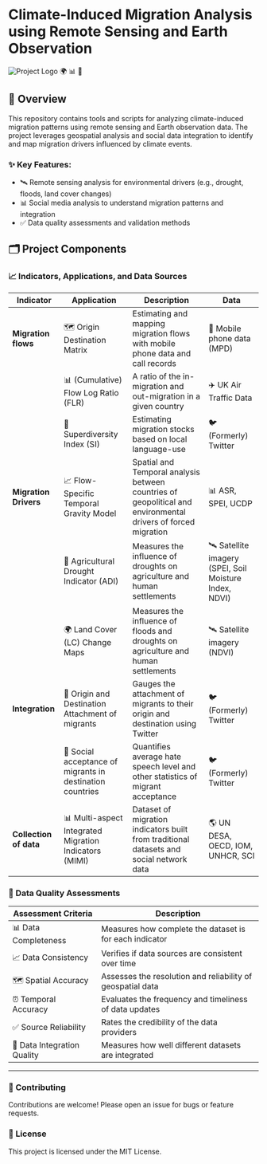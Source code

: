 # Climate-Induced Migration Analysis using Remote Sensing and Earth Observation

![Project Logo](logo.png) 🌍 📊 🌿

## 🚀 Overview
This repository contains tools and scripts for analyzing climate-induced migration patterns using remote sensing and Earth observation data. The project leverages geospatial analysis and social data integration to identify and map migration drivers influenced by climate events.

### ✨ Key Features:
- 🛰️ Remote sensing analysis for environmental drivers (e.g., drought, floods, land cover changes)
- 📊 Social media analysis to understand migration patterns and integration
- ✅ Data quality assessments and validation methods

## 🗂 Project Components

### 📈 Indicators, Applications, and Data Sources
| **Indicator**           | **Application**                                    | **Description**                                                                 | **Data**                                      |
|-----------------------|------------------------------------------------|---------------------------------------------------------------------------------|---------------------------------------------|
| **Migration flows**   | 🗺️ Origin Destination Matrix                          | Estimating and mapping migration flows with mobile phone data and call records  | 📱 Mobile phone data (MPD)                     |
|                       | 📊 (Cumulative) Flow Log Ratio (FLR)                 | A ratio of the in-migration and out-migration in a given country               | ✈️ UK Air Traffic Data                        |
|                       | 🧮 Superdiversity Index (SI)                         | Estimating migration stocks based on local language-use                        | 🐦 (Formerly) Twitter                        |
| **Migration Drivers** | 📈 Flow-Specific Temporal Gravity Model              | Spatial and Temporal analysis between countries of geopolitical and environmental drivers of forced migration | 📊 ASR, SPEI, UCDP                           |
|                       | 🌾 Agricultural Drought Indicator (ADI)              | Measures the influence of droughts on agriculture and human settlements        | 🛰️ Satellite imagery (SPEI, Soil Moisture Index, NDVI) |
|                       | 🌍 Land Cover (LC) Change Maps                      | Measures the influence of floods and droughts on agriculture and human settlements | 🛰️ Satellite imagery (NDVI)                  |
| **Integration**       | 📌 Origin and Destination Attachment of migrants    | Gauges the attachment of migrants to their origin and destination using Twitter | 🐦 (Formerly) Twitter                        |
|                       | 💬 Social acceptance of migrants in destination countries | Quantifies average hate speech level and other statistics of migrant acceptance | 🐦 (Formerly) Twitter                        |
| **Collection of data**| 📊 Multi-aspect Integrated Migration Indicators (MIMI) | Dataset of migration indicators built from traditional datasets and social network data | 🌎 UN DESA, OECD, IOM, UNHCR, SCI          |

### 🧪 Data Quality Assessments
| **Assessment Criteria**         | **Description**                                         |
|--------------------------|--------------------------------------------------|
| 📊 Data Completeness       | Measures how complete the dataset is for each indicator |
| 📈 Data Consistency        | Verifies if data sources are consistent over time  |
| 🗺️ Spatial Accuracy        | Assesses the resolution and reliability of geospatial data |
| ⏰ Temporal Accuracy       | Evaluates the frequency and timeliness of data updates |
| ✅ Source Reliability      | Rates the credibility of the data providers         |
| 🧩 Data Integration Quality| Measures how well different datasets are integrated |

---
### 🤝 Contributing
Contributions are welcome! Please open an issue for bugs or feature requests.

### 📜 License
This project is licensed under the MIT License.

